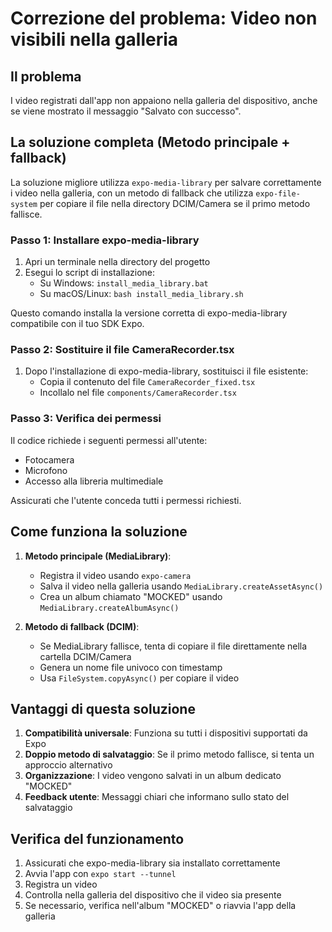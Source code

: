 # Correzione del problema: Video non visibili nella galleria

## Il problema

I video registrati dall'app non appaiono nella galleria del dispositivo, anche se viene mostrato il messaggio "Salvato con successo".

## La soluzione completa (Metodo principale + fallback)

La soluzione migliore utilizza `expo-media-library` per salvare correttamente i video nella galleria, con un metodo di fallback che utilizza `expo-file-system` per copiare il file nella directory DCIM/Camera se il primo metodo fallisce.

### Passo 1: Installare expo-media-library

1. Apri un terminale nella directory del progetto
2. Esegui lo script di installazione:
   - Su Windows: `install_media_library.bat`
   - Su macOS/Linux: `bash install_media_library.sh`

Questo comando installa la versione corretta di expo-media-library compatibile con il tuo SDK Expo.

### Passo 2: Sostituire il file CameraRecorder.tsx

1. Dopo l'installazione di expo-media-library, sostituisci il file esistente:
   - Copia il contenuto del file `CameraRecorder_fixed.tsx`
   - Incollalo nel file `components/CameraRecorder.tsx`

### Passo 3: Verifica dei permessi

Il codice richiede i seguenti permessi all'utente:
- Fotocamera
- Microfono
- Accesso alla libreria multimediale

Assicurati che l'utente conceda tutti i permessi richiesti.

## Come funziona la soluzione

1. **Metodo principale (MediaLibrary)**:
   - Registra il video usando `expo-camera`
   - Salva il video nella galleria usando `MediaLibrary.createAssetAsync()`
   - Crea un album chiamato "MOCKED" usando `MediaLibrary.createAlbumAsync()`

2. **Metodo di fallback (DCIM)**:
   - Se MediaLibrary fallisce, tenta di copiare il file direttamente nella cartella DCIM/Camera
   - Genera un nome file univoco con timestamp
   - Usa `FileSystem.copyAsync()` per copiare il video

## Vantaggi di questa soluzione

1. **Compatibilità universale**: Funziona su tutti i dispositivi supportati da Expo
2. **Doppio metodo di salvataggio**: Se il primo metodo fallisce, si tenta un approccio alternativo
3. **Organizzazione**: I video vengono salvati in un album dedicato "MOCKED"
4. **Feedback utente**: Messaggi chiari che informano sullo stato del salvataggio

## Verifica del funzionamento

1. Assicurati che expo-media-library sia installato correttamente
2. Avvia l'app con `expo start --tunnel`
3. Registra un video
4. Controlla nella galleria del dispositivo che il video sia presente
5. Se necessario, verifica nell'album "MOCKED" o riavvia l'app della galleria